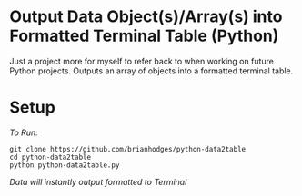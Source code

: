 # Output Data Object(s)/Array(s) into Formatted Terminal Table (Python)
Just a project more for myself to refer back to when working on future Python projects. Outputs an array of objects into a formatted terminal table.

# Setup
*To Run:*
  ```
  git clone https://github.com/brianhodges/python-data2table
  cd python-data2table
  python python-data2table.py
  ```
*Data will instantly output formatted to Terminal* 
